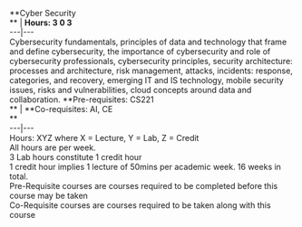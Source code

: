 **Cyber Security  
** | **Hours: 3 0 3**  
---|---  
Cybersecurity fundamentals, principles of data and technology that frame and define cybersecurity, the importance of cybersecurity and role of cybersecurity professionals, cybersecurity principles, security architecture: processes and architecture, risk management, attacks, incidents: response, categories, and recovery, emerging IT and IS technology, mobile security issues, risks and vulnerabilities, cloud concepts around data and collaboration. 
**Pre-requisites: CS221  
** | **Co-requisites: AI, CE  
**  
---|---  
Hours: XYZ where X = Lecture, Y = Lab, Z = Credit  
All hours are per week.  
3 Lab hours constitute 1 credit hour  
1 credit hour implies 1 lecture of 50mins per academic week. 16 weeks in total.  
Pre-Requisite courses are courses required to be completed before this course may be taken  
Co-Requisite courses are courses required to be taken along with this course
